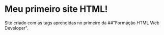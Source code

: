 # Meu primeiro site HTML!

Site criado com as tags aprendidas no primeiro da ##"Formação HTML Web Developer".
